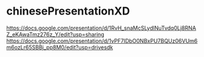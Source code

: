 # chinesePresentationXD


https://docs.google.com/presentation/d/1RvH_snaMcSLydlNuTvdq0Lj8RNAZ_eKAwaTmz276z_Y/edit?usp=sharing
https://docs.google.com/presentation/d/1vPF7IDbO0NBxPU7BQUz06VUm6m6ozLr65SBBj_pp8M0/edit?usp=drivesdk
